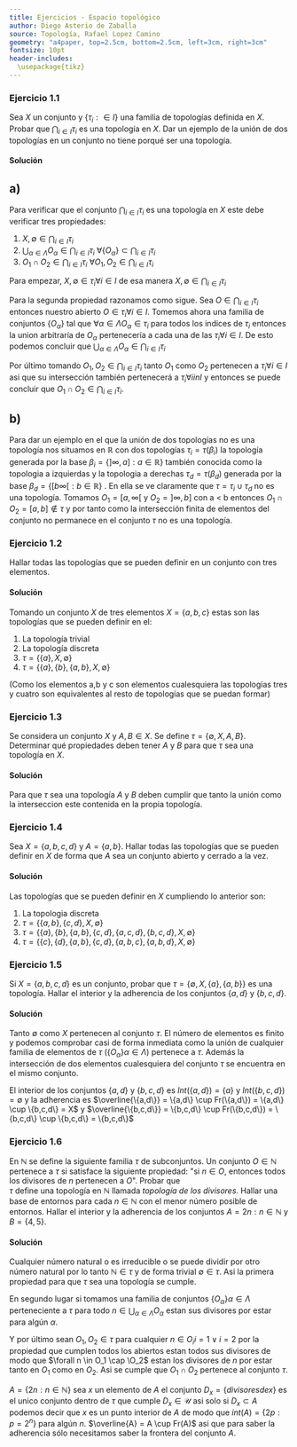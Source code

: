 ```yaml
---
title: Ejercicios - Espacio topológico
author: Diego Asterio de Zaballa
source: Topología, Rafael Lopez Camino
geometry: "a4paper, top=2.5cm, bottom=2.5cm, left=3cm, right=3cm"
fontsize: 10pt
header-includes:
  \usepackage{tikz}
---
```


### Ejercicio 1.1

Sea $X$ un conjunto y $\{ \tau_i : \in I \}$ una familia de topologías definida en $X$. Probar que $\bigcap_{ i \in I}\tau_i$ es una topología en $X$. Dar un ejemplo de la unión de dos topologías en un conjunto no tiene porqué ser una 
topología.

#### Solución

## a)
  
  Para verificar que el conjunto $\bigcap_{ i \in I} \tau_i$ es una topología en $X$ este debe verificar tres propiedades:
  
  1. $X,\emptyset \in \bigcap_{ i \in I} \tau_i$
  2. $\bigcup_{ \alpha \in \Lambda} O_\alpha \in \bigcap_{ i \in I} \tau_i$  $\forall \{O_\alpha\} \subset \bigcap_{ i \in I} \tau_i$
  3. $O_1 \cap O_2 \in \bigcap_{ i \in I} \tau_i$  $\forall O_1,O_2 \in \bigcap_{ i \in I} \tau_i$
  
  Para empezar, $X,\emptyset \in \tau_i \forall i \in I$ de esa manera $X,\emptyset \in \bigcap_{ i \in I} \tau_i$
  
  Para la segunda propiedad razonamos como sigue. Sea $O \in \bigcap_{ i \in I} \tau_i$ entonces nuestro abierto $O \in \tau_i \forall i \in I$.
  Tomemos ahora una familia de conjuntos $\{O_\alpha\}$ tal que $\forall \alpha \in \Lambda O_\alpha \in \tau_i$ para todos los indices de $\tau_i$
  entonces la union arbitraría de $O_\alpha$ pertenecería a cada una de las $\tau_i \forall i \in I$. De esto podemos concluir que $\bigcup_{\alpha 
  \in \Lambda} O_\alpha \in \bigcap_{ i \in I} \tau_i$
  
  Por último tomando $O_1,O_2 \in \bigcap_{ i \in I} \tau_i$ tanto $O_1$ como $O_2$ pertenecen a $\tau_i \forall i \in I$ asi que su intersección también
  pertenecerá a $\tau_i \forall i in I$ y entonces se puede concluir que $O_1 \cap O_2 \in \bigcap_{ i \in I} \tau_i$.
  
## b)
  
  Para dar un ejemplo en el que la unión de dos topologías no es una topología nos situamos en $\mathbb{R}$ con dos 
  topologías $\tau_i = \tau ( \beta_i )$ la topología generada por la base $\beta_i = \{  ]\infty,a]: a \in \mathbb{R} \}$ también conocida como la topologia a izquierdas y la topologia a derechas $\tau_d = \tau ( \beta_d )$
  generada por la base $\beta_d = \{  [ b\infty [: b \in \mathbb{R} \}$ . En ella se ve claramente que $\tau = \tau_i \cup \tau_d$
  no es una topología. Tomamos $O_1 = [a,\infty[$ y $O_2 = ]\infty,b]$ con a < b entonces $O_1 \cap O_2 = [a,b] \notin \tau$ y por tanto como la intersección finita de elementos del conjunto no permanece en el conjunto $\tau$ no es una topología.

### Ejercicio 1.2

  Hallar todas las topologías que se pueden definir en un conjunto con tres elementos.
  
#### Solución
  
  Tomando un conjunto $X$ de tres elementos $X = \{a,b,c\}$ estas son las topologías que se pueden definir en el:
  
  1. La topología trivial
  2. La topología discreta
  3. $\tau = \{\{a\},X,\emptyset\}$
  4. $\tau = \{\{a\},\{b\},\{a,b\},X,\emptyset\}$

  (Como los elementos a,b y c son elementos cualesquiera las topologías tres y cuatro son equivalentes al resto de topologías que se puedan formar)
  
  
  
### Ejercicio 1.3

  Se considera un conjunto $X$ y $A,B \in X$. Se define $\tau = \{\emptyset,X,A,B\}$. Determinar qué propiedades deben tener $A$ y $B$ para que $\tau$ sea una topología en $X$.
  
#### Solución

  Para que $\tau$ sea una topología $A$ y $B$ deben cumplir que tanto la unión como la interseccion este contenida en la propia topología.

### Ejercicio 1.4 

  Sea $X = \{a,b,c,d\}$ y $A = \{a,b\}$. Hallar todas las topologías que se pueden definir en $X$ de forma que $A$ sea un 
  conjunto abierto y cerrado a la vez.
  
#### Solución

  Las topologías que se pueden definir en $X$ cumpliendo lo anterior son:
  
  1. La topologia discreta
  2. $\tau = \{\{a,b\},\{c,d\},X,\emptyset\}$
  3. $\tau = \{\{a\},\{b\},\{a,b\},\{c,d\},\{a,c,d\},\{b,c,d\},X,\emptyset\}$
  4. $\tau = \{\{c\},\{d\},\{a,b\},\{c,d\},\{a,b,c\},\{a,b,d\},X,\emptyset\}$
  
### Ejercicio 1.5

  Si $X = \{a,b,c,d\}$ es un conjunto, probar que $\tau = \{\emptyset,X,\{a\},\{a,b\}\}$ es una topología. Hallar el interior y la adherencia de los conjuntos $\{a,d\}$ y $\{b,c,d\}$.
 
#### Solución

  Tanto $\emptyset$ como $X$ pertenecen al conjunto $\tau$. El número de elementos es finito y podemos comprobar casi 
  de forma inmediata como la unión de cualquier familia de elementos de $\tau$ ($\{O_\alpha\} \alpha \in \Lambda$) pertenece
  a $\tau$. Además la intersección de dos elementos cualesquiera del conjunto $\tau$ se encuentra en el mismo conjunto.
  
  El interior de los conjuntos $\{a,d\}$ y $\{b,c,d\}$ es $Int(\{a,d\}) = \{a\}$ y $Int(\{b,c,d\}) = \emptyset$ y la adherencia es $\overline{\{a,d\}} = \{a,d\} \cup Fr(\{a,d\}) = \{a,d\} \cup \{b,c,d\} = X$ y $\overline{\{b,c,d\}} = \{b,c,d\} \cup Fr(\{b,c,d\}) = \{b,c,d\} \cup \{b,c,d\} = \{b,c,d\}$
  
### Ejercicio 1.6
  
  En $\mathbb{N}$ se define la siguiente familia $\tau$ de subconjuntos. Un conjunto $O \in \mathbb{N}$ pertenece a $\tau$ 
  si satisface la siguiente propiedad: "si $n\in O$, entonces todos los divisores de $n$ pertenecen a $O$". Probar que   
  $\tau$ define una topología en $\mathbb{N}$ llamada *topología de los divisores*. Hallar una base de entornos para cada 
  $n \in \mathbb{N}$ con el menor número posible de entornos. Hallar el interior y la adherencia de los conjuntos $A = {2n 
  : n \in \mathbb{N}}$ y $B = \{4,5\}$. 
  
#### Solución

  Cualquier número natural o es irreducible o se puede dividir por otro número natural por lo tanto $\mathbb{N} \in \tau$ y de forma trivial $\emptyset \in \tau$. Asi la primera propiedad para que $\tau$ sea una topología se cumple.

  En segundo lugar si tomamos una familia de conjuntos $\{O_\alpha\} \alpha \in \Lambda$ perteneciente a $\tau$ para todo $n \in \bigcup_{\alpha \in \Lambda}O_\alpha$ estan sus divisores por estar para algún $\alpha$. 

  Y por último sean $O_1, O_2 \in \tau$ para cualquier $n \in O_i i=1 \vee i=2$ por la propiedad que cumplen todos los abiertos estan todos sus divisores de modo que $\forall n \in O_1 \cap \O_2$ estan los divisores de $n$ por estar tanto en $O_1$ como en $O_2$. Asi se cumple que $O_1 \cap O_2$ pertenece al conjunto $\tau$.

  $A = \{2n : n \in \mathbb{N}\}$ sea $x$ un elemento de $A$ el conjunto $D_x = \{ divisores de x \}$ es el unico conjunto dentro de $\tau$ que cumple $D_x \in \mathcal{U}$  asi solo si $D_x \subset A$ podemos decir que $x$ es un punto interior de $A$ de modo que $int(A) = \{ 2p : p = 2^n\}$ para algún $n$. $\overline{A} = A \cup Fr(A)$ asi que para saber la adherencia sólo necesitamos saber la frontera del conjunto $A$.

